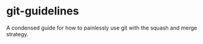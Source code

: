 # git-guidelines
A condensed guide for how to painlessly use git with the squash and merge strategy.
